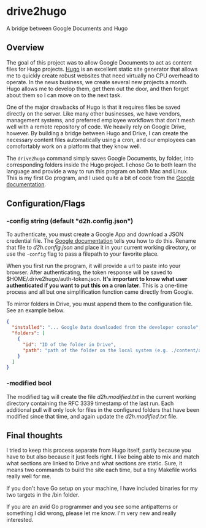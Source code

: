 # drive2hugo
A bridge between Google Documents and Hugo

## Overview

The goal of this project was to allow Google Documents to act as content files for Hugo projects. [Hugo](http://gohugo.io/) is an excellent static site generator that allows me to quickly create robust websites that need virtually no CPU overhead to operate. In the news business, we create several new projects a month. Hugo allows me to develop them, get them out the door, and then forget about them so I can move on to the next task.

One of the major drawbacks of Hugo is that it requires files be saved directly on the server. Like many other businesses, we have vendors, management systems, and preferred employee workflows that don't mesh well with a remote repository of code. We heavily rely on Google Drive, however. By building a bridge between Hugo and Drive, I can create the necessary content files automatically using a cron, and our employees can comofortably work on a platform that they know well.

The `drive2hugo` command simply saves Google Documents, by folder, into corresponding folders inside the Hugo project. I chose Go to both learn the language and provide a way to run this program on both Mac and Linux. This is my first Go program, and I used quite a bit of code from the [Google documentation](https://developers.google.com/drive/v3/web/quickstart/go).

## Configuration/Flags


### -config string (default "d2h.config.json")

To authenticate, you must create a Google App and download a JSON credential file. The [Google documentation](https://developers.google.com/drive/v3/web/quickstart/go) tells you how to do this. Rename that file to *d2h.config.json* and place it in your current working directory, or use the `-config` flag to pass a filepath to your favorite place.

When you first run the program, it will provide a url to paste into your browser. After authenticating, the token response will be saved to $HOME/.drive2hugo/auth-token.json. **It's important to know what user authenticated if you want to put this on a cron later**. This is a one-time process and all but one simplification function came directly from Google.

To mirror folders in Drive, you must append them to the configuration file. See an example below.

```json
{
  "installed": "... Google Data downloaded from the developer console",
  "folders": [
    {
      "id": "ID of the folder in Drive",
      "path": "path of the folder on the local system (e.g. ./content/articles)"
    }
  ]
}
```


### -modified bool

The modified tag will create the file *d2h.modified.txt* in the current working directory containing the RFC 3339 timestamp of the last run. Each additional pull will only look for files in the configured folders that have been modified since that time, and again update the *d2h.modified.txt* file.

## Final thoughts

I tried to keep this process separate from Hugo itself, partly because you have to but also because it just feels right. I like being able to mix and match what sections are linked to Drive and what sections are static. Sure, it means two commands to build the site each time, but a tiny Makefile works really well for me.

If you don't have Go setup on your machine, I have included binaries for my two targets in the /bin folder.

If you are an avid Go programmer and you see some antipatterns or something I did wrong, please let me know. I'm very new and really interested.
